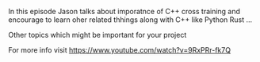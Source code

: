 
In this episode Jason talks about imporatnce of C++ cross training 
and encourage to learn oher related thhings along with C++ like
Python
Rust
...

Other topics which might be important for your project

For more info visit
https://www.youtube.com/watch?v=9RxPRr-fk7Q

